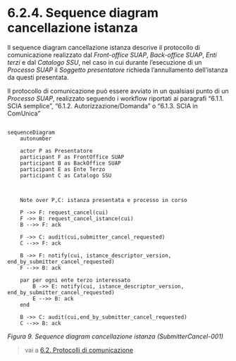 # 6.2.4. Sequence diagram cancellazione istanza

Il sequence diagram cancellazione istanza descrive il protocollo di comunicazione realizzato dal *Front-office SUAP*, *Back-office SUAP*, *Enti terzi* e dal *Catalogo SSU*, nel caso in cui durante l’esecuzione di un *Processo SUAP* il *Soggetto presentatore* richieda l’annullamento dell’istanza da questi presentata.

Il protocollo di comunicazione può essere avviato in un qualsiasi punto di un *Processo SUAP*, realizzato seguendo i workflow riportati ai paragrafi “6.1.1. SCIA semplice”, “6.1.2. Autorizzazione/Domanda” o “6.1.3. SCIA in ComUnica”



```mermaid

sequenceDiagram
    autonumber
    
    actor P as Presentatore    
    participant F as FrontOffice SUAP  
    participant B as BackOffice SUAP  
    participant E as Ente Terzo  
    participant C as Catalogo SSU  

   
   
    Note over P,C: istanza presentata e processo in corso
          
    P ->> F: request_cancel(cui)
    F ->> B: request_cancel_istance(cui)
    B -->> F: ack

    F ->> C: audit(cui,submitter_cancel_requested)
    C -->> F: ack

    B ->> F: notify(cui, istance_descriptor_version, end_by_submitter_cancel_requested)
    F -->> B: ack

    par per ogni ente terzo interessato
        B ->> E: notify(cui, istance_descriptor_version, end_by_submitter_cancel_requested)
        E -->> B: ack
    end 

    B ->> C: audit(cui,end_by_submitter_cancel_requested)
    C -->> B: ack

```

*Figura 9. Sequence diagram cancellazione istanza (SubmitterCancel-001)*

> vai a [6.2. Protocolli di comunicazione](06_02.md)